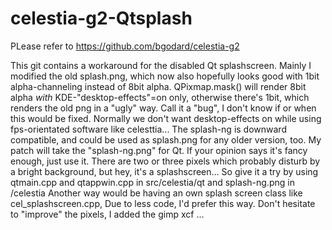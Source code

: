 # celestia-g2-Qtsplash
 PLease  refer to https://github.com/bgodard/celestia-g2
 
 This git contains a workaround for the disabled Qt splashscreen.
 Mainly I modified the old splash.png, which now
 also hopefully looks good with 1bit alpha-channeling instead of 8bit alpha.
 QPixmap.mask() will render 8bit alpha _with_ KDE-"desktop-effects"=on only,
 otherwise there's 1bit, which renders the old png in a "ugly" way.
 Call it a "bug", I don't know if or when this would be fixed.
 Normally we don't want desktop-effects on while using fps-orientated software
 like celesttia...
 The splash-ng is downward compatible, and could be used as splash.png
 for any older version, too.
 My patch will take the "splash-ng.png" for Qt. If your opinion says it's
 fancy enough, just use it.
 There are two or three pixels which probably disturb by a bright background,
 but hey, it's a splashscreen...
 So give it a try by using qtmain.cpp and qtappwin.cpp in src/celestia/qt and splash-ng.png
 in /celestia
 Another way would be having an own splash screen class like cel_splashscreen.cpp, 
 Due to less code, I'd prefer this way.
 Don't hesitate to "improve" the pixels, I added the gimp xcf ...